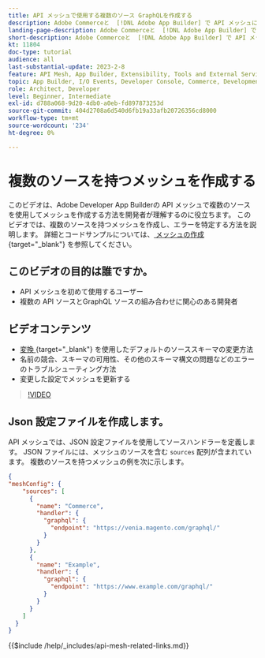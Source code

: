 ```yaml
---
title: API メッシュで使用する複数のソース GraphQLを作成する
description: Adobe Commerceと  [!DNL Adobe App Builder] で API メッシュに複数のソースを使用する方法を参照してください。 一般的なエラーとその解決方法について説明します。
landing-page-description: Adobe Commerceと  [!DNL Adobe App Builder] で API メッシュを使用する方法について説明します。 複数のソースを持つメッシュを作成する方法と、一般的なエラーを解決する方法について説明します。
short-description: Adobe Commerceと  [!DNL Adobe App Builder] で API メッシュを使用する方法について説明します。 複数のソースを持つメッシュを作成する方法と、一般的なエラーを解決する方法について説明します。
kt: 11804
doc-type: tutorial
audience: all
last-substantial-update: 2023-2-8
feature: API Mesh, App Builder, Extensibility, Tools and External Services, Backend Development
topic: App Builder, I/O Events, Developer Console, Commerce, Development, Integrations
role: Architect, Developer
level: Beginner, Intermediate
exl-id: d788a068-9d20-4db0-a0eb-fd897873253d
source-git-commit: 404d2708a6d540d6fb19a33afb20726356cd8000
workflow-type: tm+mt
source-wordcount: '234'
ht-degree: 0%

---
```


# 複数のソースを持つメッシュを作成する

このビデオは、Adobe Developer App Builderの API メッシュで複数のソースを使用してメッシュを作成する方法を開発者が理解するのに役立ちます。 このビデオでは、複数のソースを持つメッシュを作成し、エラーを特定する方法を説明します。 詳細とコードサンプルについては、[ メッシュの作成 ](https://developer.adobe.com/graphql-mesh-gateway/gateway/create-mesh/#create-a-mesh-1){target="_blank"} を参照してください。

## このビデオの目的は誰ですか。

* API メッシュを初めて使用するユーザー
* 複数の API ソースとGraphQL ソースの組み合わせに関心のある開発者

## ビデオコンテンツ

* [ 変換 ](https://developer.adobe.com/graphql-mesh-gateway/gateway/transforms/){target="_blank"} を使用したデフォルトのソーススキーマの変更方法
* 名前の競合、スキーマの可用性、その他のスキーマ構文の問題などのエラーのトラブルシューティング方法
* 変更した設定でメッシュを更新する

>[!VIDEO](https://video.tv.adobe.com/v/3414125?quality=12&learn=on)

## Json 設定ファイルを作成します。

API メッシュでは、JSON 設定ファイルを使用してソースハンドラーを定義します。 JSON ファイルには、メッシュのソースを含む `sources` 配列が含まれています。 複数のソースを持つメッシュの例を次に示します。

```json
{
"meshConfig": {
    "sources": [
      {
        "name": "Commerce",
        "handler": {
          "graphql": {
            "endpoint": "https://venia.magento.com/graphql/"
          }
        }
      },
      {
        "name": "Example",
        "handler": {
          "graphql": {
            "endpoint": "https://www.example.com/graphql/"
          }
        }
      }
    ]
  }
}
```

{{$include /help/_includes/api-mesh-related-links.md}}
